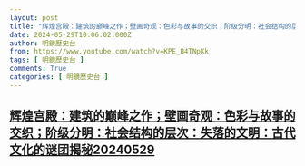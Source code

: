 ```yaml
---
layout: post
title: "辉煌宫殿：建筑的巅峰之作；壁画奇观：色彩与故事的交织；阶级分明：社会结构的层次：失落的文明：古代文化的谜团揭秘20240529"
date: 2024-05-29T10:06:02.000Z
author: 明鏡歷史台
from: https://www.youtube.com/watch?v=KPE_B4TNpKk
tags: [ 明鏡歷史台 ]
comments: True
categories: [ 明鏡歷史台 ]
---
```

<!--1716977162000-->
[辉煌宫殿：建筑的巅峰之作；壁画奇观：色彩与故事的交织；阶级分明：社会结构的层次：失落的文明：古代文化的谜团揭秘20240529](https://www.youtube.com/watch?v=KPE_B4TNpKk)
------

<div>

</div>

